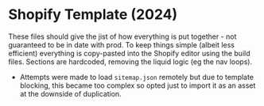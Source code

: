 # Shopify Template (2024)

These files should give the jist of how everything is put together - not guaranteed to be in date with prod. To keep things simple (albeit less efficient) everything is copy-pasted into the Shopify editor using the build files. Sections are hardcoded, removing the liquid logic (eg the nav loops).

-   Attempts were made to load `sitemap.json` remotely but due to template blocking, this became too complex so opted just to import it as an asset at the downside of duplication.
